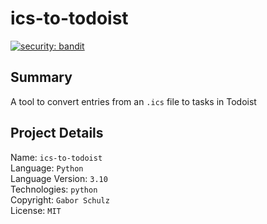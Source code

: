 # ics-to-todoist

[![security: bandit](https://img.shields.io/badge/security-bandit-yellow.svg)](https://github.com/PyCQA/bandit)

## Summary

A tool to convert entries from an `.ics` file to tasks in Todoist

## Project Details

Name: `ics-to-todoist`  
Language: `Python`  
Language Version: `3.10`  
Technologies: `python`  
Copyright: `Gabor Schulz`  
License: `MIT`
